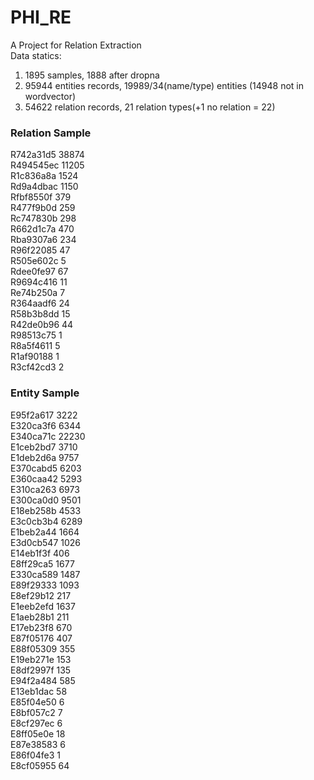 # PHI_RE
A Project for Relation Extraction  
Data statics:  
1. 1895 samples, 1888 after dropna  
2. 95944 entities records, 19989/34(name/type) entities (14948 not in wordvector)  
3. 54622 relation records, 21 relation types(+1 no relation = 22)  
  
### Relation Sample ### 
R742a31d5 38874  
R494545ec 11205  
R1c836a8a 1524  
Rd9a4dbac 1150  
Rfbf8550f 379  
R477f9b0d 259  
Rc747830b 298  
R662d1c7a 470  
Rba9307a6 234  
R96f22085 47  
R505e602c 5  
Rdee0fe97 67  
R9694c416 11  
Re74b250a 7  
R364aadf6 24  
R58b3b8dd 15  
R42de0b96 44  
R98513c75 1  
R8a5f4611 5  
R1af90188 1  
R3cf42cd3 2  
  
### Entity Sample ###
E95f2a617 3222  
E320ca3f6 6344  
E340ca71c 22230  
E1ceb2bd7 3710  
E1deb2d6a 9757  
E370cabd5 6203  
E360caa42 5293  
E310ca263 6973  
E300ca0d0 9501  
E18eb258b 4533  
E3c0cb3b4 6289  
E1beb2a44 1664  
E3d0cb547 1026  
E14eb1f3f 406  
E8ff29ca5 1677  
E330ca589 1487  
E89f29333 1093  
E8ef29b12 217  
E1eeb2efd 1637  
E1aeb28b1 211  
E17eb23f8 670  
E87f05176 407  
E88f05309 355  
E19eb271e 153  
E8df2997f 135  
E94f2a484 585  
E13eb1dac 58  
E85f04e50 6  
E8bf057c2 7  
E8cf297ec 6  
E8ff05e0e 18  
E87e38583 6  
E86f04fe3 1  
E8cf05955 64  
 
